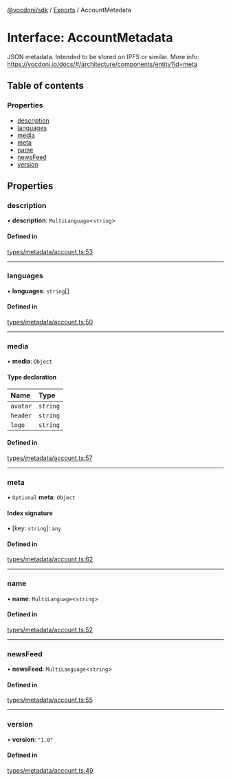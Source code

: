 [@vocdoni/sdk](/sdk) / [Exports](../modules.md) / AccountMetadata

# Interface: AccountMetadata

JSON metadata. Intended to be stored on IPFS or similar.
More info: https://vocdoni.io/docs/#/architecture/components/entity?id=meta

## Table of contents

### Properties

- [description](AccountMetadata.md#description)
- [languages](AccountMetadata.md#languages)
- [media](AccountMetadata.md#media)
- [meta](AccountMetadata.md#meta)
- [name](AccountMetadata.md#name)
- [newsFeed](AccountMetadata.md#newsfeed)
- [version](AccountMetadata.md#version)

## Properties

### description

• **description**: `MultiLanguage`\<`string`\>

#### Defined in

[types/metadata/account.ts:53](https://github.com/vocdoni/vocdoni-sdk/blob/0a4464c/src/types/metadata/account.ts#L53)

___

### languages

• **languages**: `string`[]

#### Defined in

[types/metadata/account.ts:50](https://github.com/vocdoni/vocdoni-sdk/blob/0a4464c/src/types/metadata/account.ts#L50)

___

### media

• **media**: `Object`

#### Type declaration

| Name | Type |
| :------ | :------ |
| `avatar` | `string` |
| `header` | `string` |
| `logo` | `string` |

#### Defined in

[types/metadata/account.ts:57](https://github.com/vocdoni/vocdoni-sdk/blob/0a4464c/src/types/metadata/account.ts#L57)

___

### meta

• `Optional` **meta**: `Object`

#### Index signature

▪ [key: `string`]: `any`

#### Defined in

[types/metadata/account.ts:62](https://github.com/vocdoni/vocdoni-sdk/blob/0a4464c/src/types/metadata/account.ts#L62)

___

### name

• **name**: `MultiLanguage`\<`string`\>

#### Defined in

[types/metadata/account.ts:52](https://github.com/vocdoni/vocdoni-sdk/blob/0a4464c/src/types/metadata/account.ts#L52)

___

### newsFeed

• **newsFeed**: `MultiLanguage`\<`string`\>

#### Defined in

[types/metadata/account.ts:55](https://github.com/vocdoni/vocdoni-sdk/blob/0a4464c/src/types/metadata/account.ts#L55)

___

### version

• **version**: ``"1.0"``

#### Defined in

[types/metadata/account.ts:49](https://github.com/vocdoni/vocdoni-sdk/blob/0a4464c/src/types/metadata/account.ts#L49)
